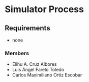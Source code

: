 # Simulator Process

## Requirements

* none

### Members

* Elihu A. Cruz Albores
* Luis Ángel Farelo Toledo
* Carlos Maximiliano Ortiz Escobar

